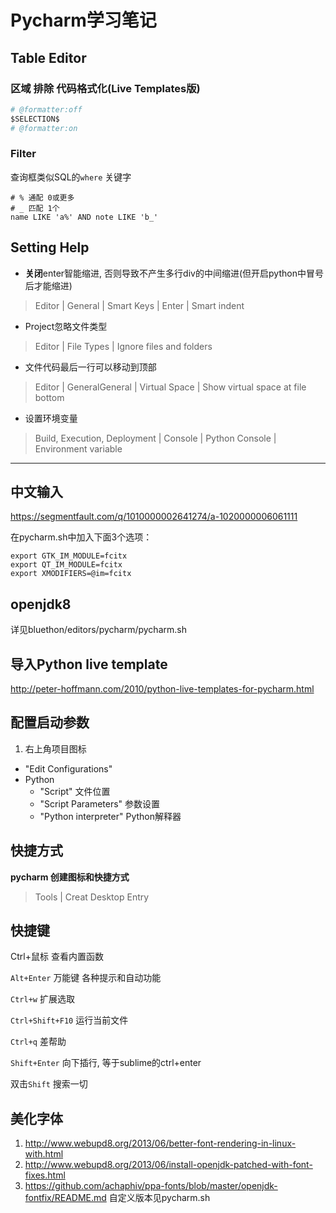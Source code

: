 Pycharm学习笔记
===========

Table Editor
------------

### 区域 排除 代码格式化(Live Templates版)

``` python
# @formatter:off
$SELECTION$
# @formatter:on
```

### Filter

查询框类似SQL的`where` 关键字

    # % 通配 0或更多
    # _ 匹配 1个
    name LIKE 'a%' AND note LIKE 'b_'

Setting Help
------------

- **关闭**enter智能缩进, 否则导致不产生多行div的中间缩进(但开启python中冒号后才能缩进)

> Editor | General | Smart Keys | Enter | Smart indent

- Project忽略文件类型

> Editor | File Types | Ignore files and folders

- 文件代码最后一行可以移动到顶部

> Editor | GeneralGeneral | Virtual Space | Show virtual space at file bottom

- 设置环境变量

> Build, Execution, Deployment | Console | Python Console | Environment variable

---

中文输入
----

<https://segmentfault.com/q/1010000002641274/a-1020000006061111>

在pycharm.sh中加入下面3个选项：

    export GTK_IM_MODULE=fcitx
    export QT_IM_MODULE=fcitx
    export XMODIFIERS=@im=fcitx
    
    
openjdk8
--------

详见bluethon/editors/pycharm/pycharm.sh

导入Python live template
----------------------

<http://peter-hoffmann.com/2010/python-live-templates-for-pycharm.html>

配置启动参数
------

1. 右上角项目图标
- "Edit Configurations"
- Python
    - "Script"  文件位置
    - "Script Parameters"   参数设置
    - "Python interpreter"  Python解释器

快捷方式
----

**pycharm 创建图标和快捷方式**
> Tools | Creat Desktop Entry

快捷键
---

Ctrl+鼠标 查看内置函数

`Alt+Enter` 万能键 各种提示和自动功能

`Ctrl+w` 扩展选取

`Ctrl+Shift+F10` 运行当前文件

`Ctrl+q` 差帮助

`Shift+Enter` 向下插行, 等于sublime的ctrl+enter

双击`Shift` 搜索一切

美化字体
----

1. http://www.webupd8.org/2013/06/better-font-rendering-in-linux-with.html
2. http://www.webupd8.org/2013/06/install-openjdk-patched-with-font-fixes.html
3. https://github.com/achaphiv/ppa-fonts/blob/master/openjdk-fontfix/README.md
   自定义版本见pycharm.sh
